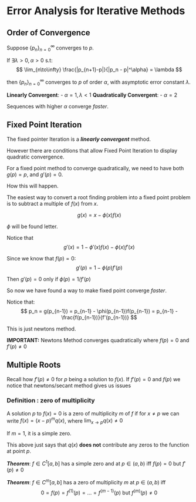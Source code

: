 # Error Analysis for Iterative Methods
## Order of Convergence
Suppose $\{p_n\}_{n=0}^{\infty}$ converges to $p$.

If $\exists \lambda \gt 0, \alpha \gt 0$ s.t:
$$
\lim_{n\to\infty} \frac{|p_{n+1}-p|}{|p_n - p|^\alpha} = \lambda
$$

then $\{p_n\}_{n=0}^{\infty}$ converges to $p$ of order $\alpha$, with asymptotic error constant $\lambda$. 

**Linearly Convergent**: - $\alpha = 1, \lambda \lt 1$
**Quadratically Convergent**: - $\alpha = 2$

Sequences with higher $\alpha$ converge *faster*.

## Fixed Point Iteration
The fixed pointer Iteration is a ***linearly convergent*** method. 

However there are conditions that allow Fixed Point Iteration to display quadratic convergence. 

For a fixed point method to converge quadratically, we need to have both $g(p) = p$, and $g'(p) = 0$.

How this will happen.

The easiest way to convert a root finding problem into a fixed point problem is to subtract a multiple of $f(x)$ from $x$.

$$
g(x) = x - \phi(x)f(x)
$$

$\phi$ will be found letter.

Notice that 
$$
g'(x) = 1 - \phi'(x)f(x) - \phi(x)f'(x)
$$

Since we know that $f(p) = 0$:
$$
g'(p) = 1 - \phi(p)f'(p)
$$

Then $g'(p) = 0$ only if $\phi(p) = 1/f'(p)$

So now we have found a way to make fixed point converge *faster*.

Notice that:
$$
p_n = g(p_{n-1}) = p_{n-1} - \phi(p_{n-1})f(p_{n-1}) = p_{n-1} - \frac{f(p_{n-1})}{f'(p_{n-1})} 
$$

This is just newtons method. 

**IMPORTANT:** Newtons Method converges quadratically where $f(p)=0$ and $f'(p)\neq0$

## Multiple Roots
Recall how $f'(p) \neq 0$ for $p$ being a solution to $f(x)$. If $f'(p) = 0$ and $f(p)$ we notice that newtons/secant method gives us issues

### Definition : zero of multiplicity
A solution $p$ to $f(x) = 0$ is a zero of multiplicity $m$ of $f$ if for $x\neq p$ we can write $f(x) = (x-p)^m q(x)$, where $\lim_{x\to p}q(x) \neq 0$

If $m=1$, it is a simple zero. 

This above just says that $q(x)$  **does not**  contribute any zeros to the function at point $p$.


***Theorem***:
 $f\in C^1[a,b]$ has a simple zero and at $p\in(a, b)$ iff $f(p)=0$ but $f'(p)\neq 0$
 
 ***Theorem***:
 $f\in C^m[a,b]$ has a zero of multiplicity $m$  at $p\in(a, b)$ iff 
 $$
 0 = f(p) = f^(1)(p) = ... = f^{(m-1)}(p) \text{ but } f^{(m)}(p) \neq 0
 $$